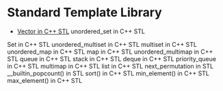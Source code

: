 # Standard Template Library 




- [Vector in C++ STL]()
unordered_set in C++ STL

Set in C++ STL
unordered_multiset in C++ STL
multiset in C++ STL
unordered_map in C++ STL
map in C++ STL
unordered_multimap in C++ STL
queue in C++ STL
stack in C++ STL
deque in C++ STL
priority_queue in C++ STL
multimap in C++ STL
list in C++ STL
next_permutation in STL
__builtin_popcount() in STL
sort() in C++ STL
min_element() in C++ STL
max_element() in C++ STL
